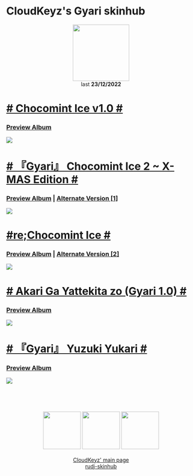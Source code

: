 # CloudKeyz's Gyari skinhub
<p align="center">
<a href="https://osu.ppy.sh/users/15194624">
  <img src="https://a.ppy.sh/15194624"  
       width="150"
       height="150"></a>
<br>
last <b>23/12/2022</b>
</p>

# [# Chocomint Ice v1.0 #](https://drive.google.com/file/d/12rZFGTkdNqtpgj3n8-pY-c1HgnRDjbe7/view)
### [Preview Album](https://imgur.com/a/HNj0Sr7)
[![](https://i.imgur.com/1XGH3dk.jpeg)](https://drive.google.com/file/d/12rZFGTkdNqtpgj3n8-pY-c1HgnRDjbe7/view)

# [# 『Gyari』 Chocomint Ice 2 ~ X-MAS Edition #](https://drive.google.com/file/d/1kR-KhU-ErnZwXaPvj0nxy4RlSn8AuzJR/view)
### [Preview Album](https://imgur.com/a/rFi8coZ) | [Alternate Version [1]](https://drive.google.com/file/d/1RsMAJXH6omyg0RgL9W_girHhgzIkr3vB/view) 
[![](https://i.imgur.com/3XQpLoD.jpeg)](https://drive.google.com/file/d/1kR-KhU-ErnZwXaPvj0nxy4RlSn8AuzJR/view)

# [#re;Chocomint Ice #](https://drive.google.com/file/d/11FIotjXtvAyPY5o1aYIACuQ0hgrLZtxQ/view?usp=share_link)
### [Preview Album](https://imgur.com/a/GvdCsck) | [Alternate Version [2]](https://drive.google.com/drive/folders/1fmN-eMyp65RXamjv5qSQNlyJEQO4vXvK)
[![](https://i.imgur.com/3XQpLoD.jpeg)](https://drive.google.com/file/d/11FIotjXtvAyPY5o1aYIACuQ0hgrLZtxQ/view?usp=share_link)

# [# Akari Ga Yattekita zo (Gyari 1.0) #](https://drive.google.com/file/d/1GuDqt5cH2AIVcExcPy4Lh-GV8bbrkpZm/view)
### [Preview Album](https://imgur.com/a/9VXSlG8)
[![](https://i.imgur.com/c7G1Ams.jpeg)](https://drive.google.com/file/d/1GuDqt5cH2AIVcExcPy4Lh-GV8bbrkpZm/view)

# [# 『Gyari』 Yuzuki Yukari #](https://drive.google.com/file/d/1doQGh764-nLUBBfv-cCVTzPzNxrs_ImJ/view)
### [Preview Album](https://imgur.com/a/awpckbI)
[![](https://i.imgur.com/wkOYW3q.jpeg)](https://drive.google.com/file/d/1doQGh764-nLUBBfv-cCVTzPzNxrs_ImJ/view)

#
<p align="center">
  <br></br>
  <a href="https://www.twitch.tv/darrius_washere">
  <img src="https://i.imgur.com/HM030lk.png" 
       width="100" 
       height="100"></a>
  <a href="https://www.youtube.com/channel/UCl8JiJnx0V17T1Je6Ge73Iw">
  <img src="https://i.imgur.com/YWbDUUy.png"  
       width="100" 
       height="100"></a>
  <a href="https://twitter.com/CloudyKeyz">
  <img src="https://i.imgur.com/PUQ5uWf.png" 
       width="100" 
       height="100"></a>
  <br></br>
  <a href="cloudkeyzMain.md">CloudKeyz' main page</a><br>
  <a href="README.md">rudj-skinhub</a>
 </p>

